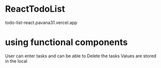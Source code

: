 # ReactTodoList
todo-list-react.pavana31.vercel.app


# using functional components 
User can enter tasks and can be able to Delete the tasks 
Values are stored in the local
